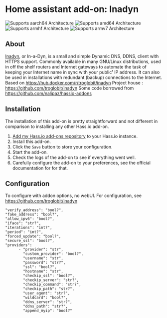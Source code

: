 # Home assistant add-on: Inadyn

![Supports aarch64 Architecture][aarch64-shield] ![Supports amd64 Architecture][amd64-shield] ![Supports armhf Architecture][armhf-shield] ![Supports armv7 Architecture][armv7-shield]

## About

[Inadyn](https://github.com/troglobit/inadyn), or In-a-Dyn, is a small and simple Dynamic DNS, DDNS, client with HTTPS support. Commonly available in many GNU/Linux distributions, used in off the shelf routers and Internet gateways to automate the task of keeping your Internet name in sync with your public¹ IP address. It can also be used in installations with redundant (backup) connections to the Internet.
Based on https://hub.docker.com/r/troglobit/inadyn
Project house : https://github.com/troglobit/inadyn
Some code borrowed from https://github.com/nalipaz/hassio-addons

## Installation

The installation of this add-on is pretty straightforward and not different in
comparison to installing any other Hass.io add-on.

1. [Add my Hass.io add-ons repository][repository] to your Hass.io instance.
1. Install this add-on.
1. Click the `Save` button to store your configuration.
1. Start the add-on.
1. Check the logs of the add-on to see if everything went well.
1. Carefully configure the add-on to your preferences, see the official documentation for for that.

## Configuration

To configure with addon options, no webUI.
For configuration, see https://github.com/troglobit/inadyn

```
"verify_address": "bool?",
"fake_address": "bool?",
"allow_ipv6": "bool?",
"iface": "str?",
"iterations": "int?",
"period": "int?",
"forced_update": "bool?",
"secure_ssl": "bool?",
"providers":
      - "provider": "str",
        "custom_provider": "bool?",
        "username": "str",
        "password": "str?",
        "ssl": "bool?",
        "hostname": "str",
        "checkip_ssl": "bool?",
        "checkip_server": "str?",
        "checkip_command": "str?",
        "checkip_path": "str?",
        "user_agent": "str?",
        "wildcard": "bool?",
        "ddns_server": "str?",
        "ddns_path": "str?",
        "append_myip": "bool?"
```

[smb-shield]: https://img.shields.io/badge/SMB--green?style=plastic.svg
[repository]: https://github.com/alexbelgium/hassio-addons
[aarch64-shield]: https://img.shields.io/badge/aarch64-yes-green.svg
[amd64-shield]: https://img.shields.io/badge/amd64-yes-green.svg
[armhf-shield]: https://img.shields.io/badge/armhf-yes-green.svg
[armv7-shield]: https://img.shields.io/badge/armv7-yes-green.svg

